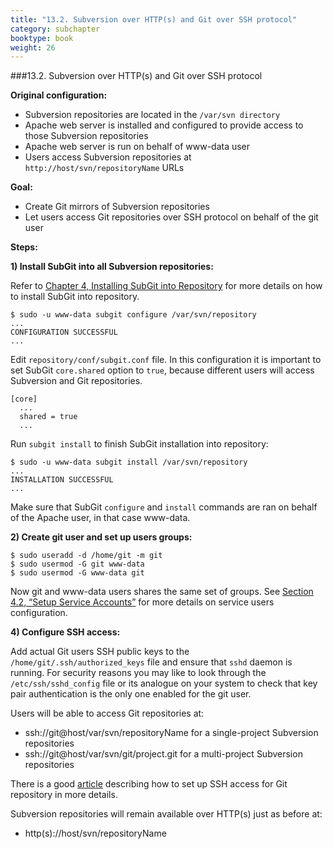 ```yaml
---
title: "13.2. Subversion over HTTP(s) and Git over SSH protocol"
category: subchapter
booktype: book
weight: 26
---
```

###13.2. Subversion over HTTP(s) and Git over SSH protocol

**Original configuration:**

+ Subversion repositories are located in the `/var/svn directory`
+ Apache web server is installed and configured to provide access to those Subversion repositories
+ Apache web server is run on behalf of www-data user
+ Users access Subversion repositories at `http://host/svn/repositoryName` URLs

**Goal:**

+ Create Git mirrors of Subversion repositories
+ Let users access Git repositories over SSH protocol on behalf of the git user

**Steps:**

**1) Install SubGit into all Subversion repositories:**

Refer to [Chapter 4, Installing SubGit into Repository](#7) for more details on how to install SubGit into repository.

    $ sudo -u www-data subgit configure /var/svn/repository
    ...
    CONFIGURATION SUCCESSFUL
    ...

Edit `repository/conf/subgit.conf` file. In this configuration it is important to set SubGit `core.shared` option to `true`, because different users will access Subversion and Git repositories.

    [core]
      ...
      shared = true
      ...

Run `subgit install` to finish SubGit installation into repository:

    $ sudo -u www-data subgit install /var/svn/repository
    ...
    INSTALLATION SUCCESSFUL
    ...

Make sure that SubGit `configure` and `install` commands are ran on behalf of the Apache user, in that case www-data.

**2) Create git user and set up users groups:**

    $ sudo useradd -d /home/git -m git
    $ sudo usermod -G git www-data
    $ sudo usermod -G www-data git

Now git and www-data users shares the same set of groups. See [Section 4.2, “Setup Service Accounts”](#9) for more details on service users configuration.

**4) Configure SSH access:**

Add actual Git users SSH public keys to the `/home/git/.ssh/authorized_keys` file and ensure that `sshd` daemon is running. For security reasons you may like to look through the `/etc/ssh/sshd_config` file or its analogue on your system to check that key pair authentication is the only one enabled for the git user.

Users will be able to access Git repositories at:

+ ssh://git@host/var/svn/repositoryName for a single-project Subversion repositories
+ ssh://git@host/var/svn/git/project.git for a multi-project Subversion repositories

There is a good [article](http://git-scm.com/book/en/Git-on-the-Server-Setting-Up-the-Server) describing how to set up SSH access for Git repository in more details.

Subversion repositories will remain available over HTTP(s) just as before at:

+ http(s)://host/svn/repositoryName

[](#up)